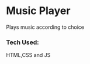 <h1>Music Player</h1>
<p>Plays music according to choice</p>
<h3>Tech Used:</h3><span>HTML,CSS and JS</span>
